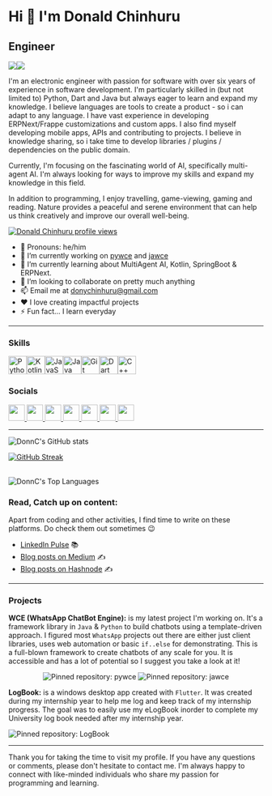 Hi 👋 I'm Donald Chinhuru
===================================

Engineer
-------------
<a href="https://www.github.com/DonnC" target="_blank" rel="noreferrer"><img
src="https://img.shields.io/github/followers/DonnC?logo=github&style=for-the-badge&color=0891b2&labelColor=1c1917" /></a><a href="https://www.x.com/donix_22" target="_blank" rel="noreferrer"><img
src="https://img.shields.io/twitter/follow/donix_22?logo=twitter&style=for-the-badge&color=0891b2&labelColor=1c1917"
/></a>

I'm an electronic engineer with passion for software with over six years of experience in software development. I'm particularly skilled in (but not limited to) Python, Dart and Java but always eager to learn and expand my knowledge. I believe languages are tools to create a product - so i can adapt to any language. I have vast experience in developing ERPNext/Frappe customizations and custom apps.
I also find myself developing mobile apps, APIs and contributing to projects. I believe in knowledge sharing, so i take time to develop libraries / plugins / dependencies on the public domain.

Currently, I'm focusing on the fascinating world of AI, specifically multi-agent AI. I'm always looking for ways to improve my skills and expand my knowledge in this field.

In addition to programming, I enjoy travelling, game-viewing, gaming and reading. Nature provides a peaceful and serene environment that can help us think creatively and improve our overall well-being.


[![Donald Chinhuru profile views](https://u8views.com/api/v1/github/profiles/47761288/views/day-week-month-total-count.svg)](https://u8views.com/github/DonnC)

* 👩 Pronouns: he/him
* 🔭 I’m currently working on [pywce](https://github.com/DonnC/pywce) and [jawce](https://github.com/DonnC/jawce)
* 🌱 I’m currently learning about MultiAgent AI, Kotlin, SpringBoot & ERPNext.
* 🤝 I’m looking to collaborate on pretty much anything
* 📫 Email me at [donychinhuru@gmail.com](mailto:donychinhuru@gmail.com)
* ❤️ I love creating impactful projects
* ⚡ Fun fact... I learn everyday

---

### Skills

<p align="left">
<a href="https://www.python.org/" target="_blank" rel="noreferrer"><img src="https://raw.githubusercontent.com/danielcranney/readme-generator/main/public/icons/skills/python-colored.svg" width="36" height="36" alt="Python" /></a><a href="https://kotlinlang.org/" target="_blank" rel="noreferrer"><img src="https://raw.githubusercontent.com/danielcranney/readme-generator/main/public/icons/skills/kotlin-colored.svg" width="36" height="36" alt="Kotlin" /></a><a href="https://developer.mozilla.org/en-US/docs/Web/JavaScript" target="_blank" rel="noreferrer"><img src="https://raw.githubusercontent.com/danielcranney/readme-generator/main/public/icons/skills/javascript-colored.svg" width="36" height="36" alt="JavaScript" /></a><a href="https://www.oracle.com/java/" target="_blank" rel="noreferrer"><img src="https://raw.githubusercontent.com/danielcranney/readme-generator/main/public/icons/skills/java-colored.svg" width="36" height="36" alt="Java" /></a><a href="https://git-scm.com/" target="_blank" rel="noreferrer"><img src="https://raw.githubusercontent.com/danielcranney/readme-generator/main/public/icons/skills/git-colored.svg" width="36" height="36" alt="Git" /></a><a href="https://dart.dev/" target="_blank" rel="noreferrer"><img src="https://raw.githubusercontent.com/danielcranney/readme-generator/main/public/icons/skills/dart-colored.svg" width="36" height="36" alt="Dart" /></a><a href="https://docs.microsoft.com/en-us/cpp/?view=msvc-170" target="_blank" rel="noreferrer"><img src="https://raw.githubusercontent.com/danielcranney/readme-generator/main/public/icons/skills/cplusplus-colored.svg" width="36" height="36" alt="C++" /></a>
</p>

### Socials

<p align="left"> <a href="https://discord.com/users/donnclab" target="_blank" rel="noreferrer"> <picture> <source media="(prefers-color-scheme: dark)" srcset="https://raw.githubusercontent.com/danielcranney/readme-generator/main/public/icons/socials/discord-dark.svg" /> <source media="(prefers-color-scheme: light)" srcset="https://raw.githubusercontent.com/danielcranney/readme-generator/main/public/icons/socials/discord.svg" /> <img src="https://raw.githubusercontent.com/danielcranney/readme-generator/main/public/icons/socials/discord.svg" width="32" height="32" /> </picture> </a> <a href="https://www.github.com/DonnC" target="_blank" rel="noreferrer"> <picture> <source media="(prefers-color-scheme: dark)" srcset="https://raw.githubusercontent.com/danielcranney/readme-generator/main/public/icons/socials/github-dark.svg" /> <source media="(prefers-color-scheme: light)" srcset="https://raw.githubusercontent.com/danielcranney/readme-generator/main/public/icons/socials/github.svg" /> <img src="https://raw.githubusercontent.com/danielcranney/readme-generator/main/public/icons/socials/github.svg" width="32" height="32" /> </picture> </a> <a href="https://donnclab.hashnode.dev" target="_blank" rel="noreferrer"> <picture> <source media="(prefers-color-scheme: dark)" srcset="https://raw.githubusercontent.com/danielcranney/readme-generator/main/public/icons/socials/hashnode-dark.svg" /> <source media="(prefers-color-scheme: light)" srcset="https://raw.githubusercontent.com/danielcranney/readme-generator/main/public/icons/socials/hashnode.svg" /> <img src="https://raw.githubusercontent.com/danielcranney/readme-generator/main/public/icons/socials/hashnode.svg" width="32" height="32" /> </picture> </a> <a href="https://www.linkedin.com/in/donchinhuru" target="_blank" rel="noreferrer"> <picture> <source media="(prefers-color-scheme: dark)" srcset="https://raw.githubusercontent.com/danielcranney/readme-generator/main/public/icons/socials/linkedin-dark.svg" /> <source media="(prefers-color-scheme: light)" srcset="https://raw.githubusercontent.com/danielcranney/readme-generator/main/public/icons/socials/linkedin.svg" /> <img src="https://raw.githubusercontent.com/danielcranney/readme-generator/main/public/icons/socials/linkedin.svg" width="32" height="32" /> </picture> </a> <a href="http://www.medium.com/donnclab" target="_blank" rel="noreferrer"> <picture> <source media="(prefers-color-scheme: dark)" srcset="https://raw.githubusercontent.com/danielcranney/readme-generator/main/public/icons/socials/medium-dark.svg" /> <source media="(prefers-color-scheme: light)" srcset="https://raw.githubusercontent.com/danielcranney/readme-generator/main/public/icons/socials/medium.svg" /> <img src="https://raw.githubusercontent.com/danielcranney/readme-generator/main/public/icons/socials/medium.svg" width="32" height="32" /> </picture> </a> <a href="https://www.stackoverflow.com/users/15746605/donnc" target="_blank" rel="noreferrer"> <picture> <source media="(prefers-color-scheme: dark)" srcset="https://raw.githubusercontent.com/danielcranney/readme-generator/main/public/icons/socials/stackoverflow-dark.svg" /> <source media="(prefers-color-scheme: light)" srcset="https://raw.githubusercontent.com/danielcranney/readme-generator/main/public/icons/socials/stackoverflow.svg" /> <img src="https://raw.githubusercontent.com/danielcranney/readme-generator/main/public/icons/socials/stackoverflow.svg" width="32" height="32" /> </picture> </a> <a href="https://www.x.com/donix_22" target="_blank" rel="noreferrer"> <picture> <source media="(prefers-color-scheme: dark)" srcset="https://raw.githubusercontent.com/danielcranney/readme-generator/main/public/icons/socials/twitter-dark.svg" /> <source media="(prefers-color-scheme: light)" srcset="https://raw.githubusercontent.com/danielcranney/readme-generator/main/public/icons/socials/twitter.svg" /> <img src="https://raw.githubusercontent.com/danielcranney/readme-generator/main/public/icons/socials/twitter.svg" width="32" height="32" /> </picture> </a></p>

---

<picture>
  <source
    srcset="https://github-readme-stats.vercel.app/api?username=DonnC&show_icons=true&theme=dark"
    media="(prefers-color-scheme: dark)"
  />
  <source
    srcset="https://github-readme-stats.vercel.app/api?username=DonnC&show_icons=true"
    media="(prefers-color-scheme: light), (prefers-color-scheme: no-preference)"
  />
  <img src="https://github-readme-stats.vercel.app/api?username=DonnC&show_icons=true" alt="DonnC's GitHub stats" />
</picture>

<br/>

[![GitHub Streak](https://streak-stats.demolab.com?user=DonnC&theme=dark&date_format=j%20M%5B%20Y%5D&mode=weekly)](https://git.io/streak-stats)

<br/>

<picture>
  <source
    srcset="https://github-readme-stats.vercel.app/api/top-langs/?username=DonnC&layout=compact&theme=dark"
    media="(prefers-color-scheme: dark)"
  />
  <source
    srcset="https://github-readme-stats.vercel.app/api/top-langs/?username=DonnC&layout=compact"
    media="(prefers-color-scheme: light), (prefers-color-scheme: no-preference)"
  />
  <img src="https://github-readme-stats.vercel.app/api/top-langs/?username=DonnC&layout=compact" alt="DonnC's Top Languages" />
</picture>


### Read, Catch up on content:
Apart from coding and other activities, I find time to write on these platforms. Do check them out sometimes 😉
- [LinkedIn Pulse](https://www.linkedin.com/in/donchinhuru/recent-activity/articles/) :books:
- [Blog posts on Medium](https://donnclab.medium.com/) :writing_hand:
- [Blog posts on Hashnode](https://donnclab.hashnode.dev/) :writing_hand:

---

### Projects

**WCE (WhatsApp ChatBot Engine):** is my latest project I'm working on. It's a framework library in `Java` & `Python` to build chatbots using a template-driven approach. I figured most `WhatsApp` projects out there are either just client libraries, uses web automation or basic `if..else` for demonstrating. This is a full-blown framework to create chatbots of any scale for you. 
It is accessible and has a lot of potential so I suggest you take a look at it!

<p align="center">
  <picture>
  <source
    srcset="https://github-readme-stats.vercel.app/api/pin/?username=DonnC&repo=pywce&theme=dark"
    media="(prefers-color-scheme: dark)"
  />
  <source
    srcset="https://github-readme-stats.vercel.app/api/pin/?username=DonnC&repo=pywce"
    media="(prefers-color-scheme: light), (prefers-color-scheme: no-preference)"
  />
  <img src="https://github-readme-stats.vercel.app/api/pin/?username=DonnC&repo=pywce" alt="Pinned repository: pywce" />
</picture>
  <picture>
  <source
    srcset="https://github-readme-stats.vercel.app/api/pin/?username=DonnC&repo=jawce&theme=dark"
    media="(prefers-color-scheme: dark)"
  />
  <source
    srcset="https://github-readme-stats.vercel.app/api/pin/?username=DonnC&repo=jawce"
    media="(prefers-color-scheme: light), (prefers-color-scheme: no-preference)"
  />
  <img src="https://github-readme-stats.vercel.app/api/pin/?username=DonnC&repo=jawce" alt="Pinned repository: jawce" />
</picture>
</p>


**LogBook:** is a windows desktop app created with `Flutter`. It was created during my internship year to help me log and keep track of my internship progress.
The goal was to easily use my eLogBook inorder to complete my University log book needed after my internship year.

<picture>
  <source
    srcset="https://github-readme-stats.vercel.app/api/pin/?username=DonnC&repo=log_book&theme=dark"
    media="(prefers-color-scheme: dark)"
  />
  <source
    srcset="https://github-readme-stats.vercel.app/api/pin/?username=DonnC&repo=log_book"
    media="(prefers-color-scheme: light), (prefers-color-scheme: no-preference)"
  />
  <img src="https://github-readme-stats.vercel.app/api/pin/?username=DonnC&repo=log_book" alt="Pinned repository: LogBook" />
</picture>

---

Thank you for taking the time to visit my profile. If you have any questions or comments, please don't hesitate to contact me.
I'm always happy to connect with like-minded individuals who share my passion for programming and learning.
